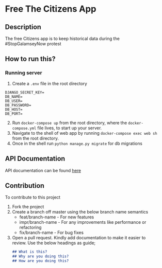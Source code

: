 # Free The Citizens App
## Description
The free Citizens app is to keep historical data during the #StopGalamseyNow protest

## How to run this?
### Running server
1. Create a `.env` file in the root directory
```
DJANGO_SECRET_KEY=
DB_NAME=
DB_USER=
DB_PASSWORD=
DB_HOST=
DB_PORT=
```
2. Run `docker-compose up` from the root directory, where the `docker-compose.yml` file lives, to start up your server.
3. Navigate to the shell of web app by running `docker-compose exec web sh` from the root directory.
4. Once in the shell run `python manage.py migrate` for db migrations

## API Documentation
API documentation can be found [here](https://documenter.getpostman.com/view/25896074/2sAXqzWJD5#197769ea-03ae-4beb-b023-352dbb800ac3)

## Contribution
To contribute to this project
1. Fork the project
2. Create a branch off master using the below branch name semantics
    - feat/branch-name - For new features
    - impr/branch-name - For any improvements like performance or refactoring
    - fix/branch-name  - For bug fixes
3. Open a pull request. Kindly add documentation to make it easier to review. Use the below headings as guide;
    ```md
    ## What is this?
    ## Why are you doing this?
    ## How are you doing this?
    ```

